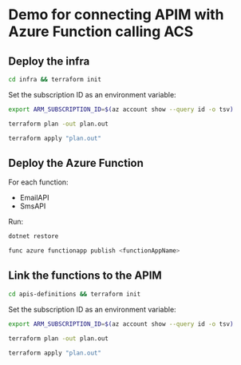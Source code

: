 # Demo for connecting APIM with Azure Function calling ACS

## Deploy the infra

```sh
cd infra && terraform init
```

Set the subscription ID as an environment variable:
```sh
export ARM_SUBSCRIPTION_ID=$(az account show --query id -o tsv)
```

```sh
terraform plan -out plan.out
```

```sh
terraform apply "plan.out"
```

## Deploy the Azure Function

For each function:
- EmailAPI
- SmsAPI

Run:

```sh
dotnet restore
```

```sh
func azure functionapp publish <functionAppName>
```

## Link the functions to the APIM

```sh
cd apis-definitions && terraform init
```

Set the subscription ID as an environment variable:
```sh
export ARM_SUBSCRIPTION_ID=$(az account show --query id -o tsv)
```

```sh
terraform plan -out plan.out
```

```sh
terraform apply "plan.out"
```